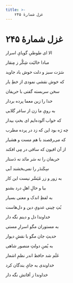 ```yaml
---
title: >-
    غزل شمارهٔ ۲۴۵
---
```

# غزل شمارهٔ ۲۴۵

<div class="b" id="bn1"><div class="m1"><p>الا ای طوطیِ گویایِ اسرار</p></div>
<div class="m2"><p>مبادا خالیَت شِکَّر ز مِنقار</p></div></div>
<div class="b" id="bn2"><div class="m1"><p>سَرَت سبز و دلت خوش باد جاوید</p></div>
<div class="m2"><p>که خوش نقشی نمودی از خطِ یار</p></div></div>
<div class="b" id="bn3"><div class="m1"><p>سخن سربسته گفتی با حریفان</p></div>
<div class="m2"><p>خدا را زین معما پرده بردار</p></div></div>
<div class="b" id="bn4"><div class="m1"><p>به رویِ ما زن از ساغر گلابی</p></div>
<div class="m2"><p>که خواب آلوده‌ایم ای بختِ بیدار</p></div></div>
<div class="b" id="bn5"><div class="m1"><p>چه رَه بود این که زد در پرده مطرب</p></div>
<div class="m2"><p>که می‌رقصند با هم مست و هشیار</p></div></div>
<div class="b" id="bn6"><div class="m1"><p>از آن افیون که ساقی در مِی افکند</p></div>
<div class="m2"><p>حریفان را نه سَر مانَد نه دَستار</p></div></div>
<div class="b" id="bn7"><div class="m1"><p>سِکَندَر را نمی‌بخشند آبی</p></div>
<div class="m2"><p>به زور و زر مُیَسَّر نیست این کار</p></div></div>
<div class="b" id="bn8"><div class="m1"><p>بیا و حالِ اهلِ درد بشنو</p></div>
<div class="m2"><p>به لفظِ اندک و معنی بسیار</p></div></div>
<div class="b" id="bn9"><div class="m1"><p>بُتِ چینی عدویِ دین و دل‌هاست</p></div>
<div class="m2"><p>خداوندا دل و دینم نگه دار</p></div></div>
<div class="b" id="bn10"><div class="m1"><p>به مستوران مگو اسرارِ مستی</p></div>
<div class="m2"><p>حدیثِ جان مگو با نقشِ دیوار</p></div></div>
<div class="b" id="bn11"><div class="m1"><p>به یُمنِ دولتِ منصور شاهی</p></div>
<div class="m2"><p>عَلَم شد حافظ اندر نظمِ اشعار</p></div></div>
<div class="b" id="bn12"><div class="m1"><p>خداوندی به جایِ بندگان کرد</p></div>
<div class="m2"><p>خداوندا ز آفاتش نگه دار</p></div></div>
